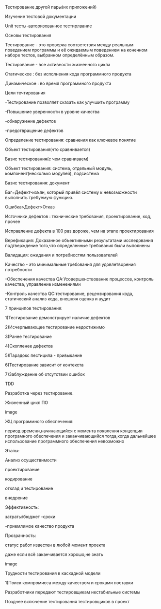 
Тестирование другой пары(их приложений)

Изучение тестовой документации

Unit тесты-авторизованное тестирлвание

Основы тестирования

Тестирование - это проверка соответствия между реальным поведением программы и её ожидаемым поведением на конечном наборе тестов, выбранном определённым образом.

Тестирование - все активности жизненного цикла

Статическое : без исполнения кода программного продукта

Динамическое : во время программного продукта

Цели течтирования

-Тестирование позволяет сказать как улучшить программу

-Повышение уверенности в уровне качества

-обнаружение дефектов

-предотвращение дефектов

Определение тестирования: сравнения как ключевое понятие

Объект тестирования(что сравнивается)

Базис тестирования(с чем сравниваем)

Объект тестирования: система, отдельный модуль, компонент(несколько модулей), подсистема

Базис тестирования: документ

Баг=Дефект-изъян, который привёл систему к невозможности выполнить требуемую функцию.

Ошибка>Дефект>Отказ

Источники дефектов : технические требования, проектирование, код, прочее

Исправление дефекта в 100 раз дороже, чем на этапе проектирования

Верефикация: Доказанное объективными результатами исследования подтверждение того,что определенные требования были выполнены

Валидация: ожидания и потребностям пользователей

Качество - это минимальные требования для удовлетворения потребности

-Обеспечения качества QA:Усовершенствование процессов, контроль качества, управление изменениями

-Контроль качества QC:тестирование, рецензирования кода, статический анализ кода, внешняя оценка и аудит

7 принципов тестирования:

1)Тестирование демонстрирует наличие дефектов

2)Исчерпывающее тестирование недостижимо

3)Ранее тестирование

4)Скопленее дефектов

5)Парадокс пестицила - привыкание

6)Тестирование зависит от контекста

7)Заблуждение об отсутствии ошибок

TDD

Разработка через тестирование.

Жизненный цикл ПО

image

ЖЦ программного обеспечения:

период времени,начинающийся с момента появления концепции програмного обеспечения и заканчивающийся тогда,когда дальнейшее использование программного обеспечения невозможно

Этапы:

Анализ осуществимости

проектирование

кодирование

отклад и тестирование

внедрение

Эффективность:

затраты/бюджет
-сроки

-приемлимое качество продукта

Прозрачность:

статус работ известен в любой момент проекта

даже если всё заканчивается хорошо,не знать

image

Трудности тестирования в каскадной модели

1)Поиск компромисса между качеством и сроками поставки

Разработчики передают тестировщикам нестабильные системы

Позднее включение тестирования тестировщиков в проект
